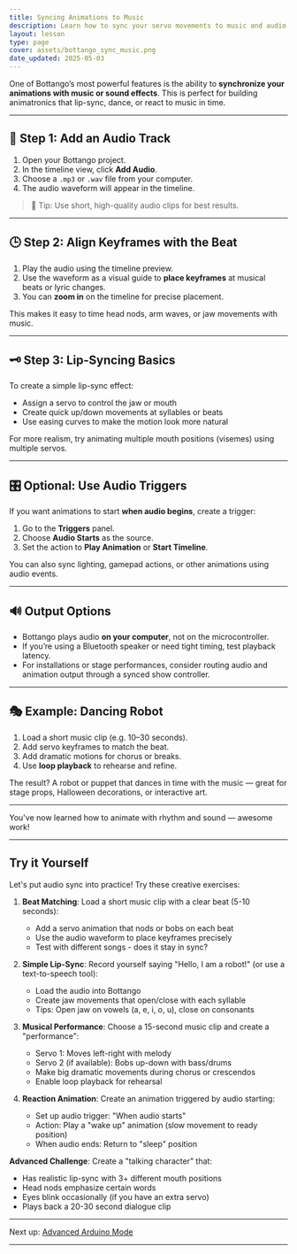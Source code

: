 ```yaml
---
title: Syncing Animations to Music
description: Learn how to sync your servo movements to music and audio tracks in Bottango.
layout: lesson
type: page
cover: assets/bottango_sync_music.png
date_updated: 2025-05-03
---
```


One of Bottango’s most powerful features is the ability to **synchronize your animations with music or sound effects**. This is perfect for building animatronics that lip-sync, dance, or react to music in time.

---

## 🎵 Step 1: Add an Audio Track

1. Open your Bottango project.
2. In the timeline view, click **Add Audio**.
3. Choose a `.mp3` or `.wav` file from your computer.
4. The audio waveform will appear in the timeline.

> 📝 Tip: Use short, high-quality audio clips for best results.

---

## 🕒 Step 2: Align Keyframes with the Beat

1. Play the audio using the timeline preview.
2. Use the waveform as a visual guide to **place keyframes** at musical beats or lyric changes.
3. You can **zoom in** on the timeline for precise placement.

This makes it easy to time head nods, arm waves, or jaw movements with music.

---

## 🗝️ Step 3: Lip-Syncing Basics

To create a simple lip-sync effect:

- Assign a servo to control the jaw or mouth
- Create quick up/down movements at syllables or beats
- Use easing curves to make the motion look more natural

For more realism, try animating multiple mouth positions (visemes) using multiple servos.

---

## 🎛️ Optional: Use Audio Triggers

If you want animations to start **when audio begins**, create a trigger:

1. Go to the **Triggers** panel.
2. Choose **Audio Starts** as the source.
3. Set the action to **Play Animation** or **Start Timeline**.

You can also sync lighting, gamepad actions, or other animations using audio events.

---

## 🔊 Output Options

- Bottango plays audio **on your computer**, not on the microcontroller.
- If you’re using a Bluetooth speaker or need tight timing, test playback latency.
- For installations or stage performances, consider routing audio and animation output through a synced show controller.

---

## 🎭 Example: Dancing Robot

1. Load a short music clip (e.g. 10–30 seconds).
2. Add servo keyframes to match the beat.
3. Add dramatic motions for chorus or breaks.
4. Use **loop playback** to rehearse and refine.

The result? A robot or puppet that dances in time with the music — great for stage props, Halloween decorations, or interactive art.

---

You've now learned how to animate with rhythm and sound — awesome work!

---

## Try it Yourself

Let's put audio sync into practice! Try these creative exercises:

1. **Beat Matching**: Load a short music clip with a clear beat (5-10 seconds):
   - Add a servo animation that nods or bobs on each beat
   - Use the audio waveform to place keyframes precisely
   - Test with different songs - does it stay in sync?

2. **Simple Lip-Sync**: Record yourself saying "Hello, I am a robot!" (or use a text-to-speech tool):
   - Load the audio into Bottango
   - Create jaw movements that open/close with each syllable
   - Tips: Open jaw on vowels (a, e, i, o, u), close on consonants

3. **Musical Performance**: Choose a 15-second music clip and create a "performance":
   - Servo 1: Moves left-right with melody
   - Servo 2 (if available): Bobs up-down with bass/drums
   - Make big dramatic movements during chorus or crescendos
   - Enable loop playback for rehearsal

4. **Reaction Animation**: Create an animation triggered by audio starting:
   - Set up audio trigger: "When audio starts"
   - Action: Play a "wake up" animation (slow movement to ready position)
   - When audio ends: Return to "sleep" position

**Advanced Challenge**: Create a "talking character" that:
- Has realistic lip-sync with 3+ different mouth positions
- Head nods emphasize certain words
- Eyes blink occasionally (if you have an extra servo)
- Plays back a 20-30 second dialogue clip

---

Next up: [Advanced Arduino Mode](08_arduino_mode.md)

---
